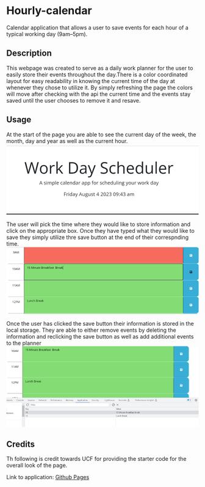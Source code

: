 # Hourly-calendar

Calendar application that allows a user to save events for each hour of a typical working day (9am–5pm).

## Description

This webpage was created to serve as a daily work planner for the user to easily store their events throughout the day.There is a color coordinated layout for easy readability in knowing the current time of the day at whenever they chose to utilize it. By simply refreshing the page the colors will move after checking with the api the current time and the events stay saved until the user chooses to remove it and resave.

## Usage

At the start of the page you are able to see the current day of the week, the month, day and year as well as the current hour.
![Password Generate Button](/Assets/images/start-of-day-screenshot.png)

The user will pick the time where they would like to store information and click on the appropriate box. Once they have typed what they would like to save they simply utilize thre save button at the end of their correspnding time.
![How Many Characters](/Assets/images/event-logging-screenshot.png)

Once the user has clicked the save button their information is stored in the local storage. They are able to either remove events by deleting the information and reclicking the save button as well as add additional events to the planner
![Uppercase](/Assets/images/local-storage-event-saved-screenshot.png)

## Credits

Th following is credit towards UCF for providing the starter code for the overall look of the page.

Link to application:
<a href="">Github Pages</a>
